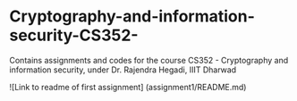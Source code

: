 # Cryptography-and-information-security-CS352-
Contains assignments and codes for the course CS352 - Cryptography and information security, under Dr. Rajendra Hegadi, IIIT Dharwad

![Link to readme of first assignment] (assignment1/README.md)
